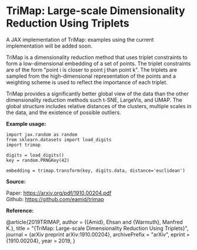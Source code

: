 # TriMap: Large-scale Dimensionality Reduction Using Triplets

A JAX implementation of TriMap: examples using the current implementation will
be added soon.

TriMap is a dimensionality reduction method that uses triplet constraints to
form a low-dimensional embedding of a set of points. The triplet constraints are
of the form "point i is closer to point j than point k". The triplets are
sampled from the high-dimensional representation of the points and a weighting
scheme is used to reflect the importance of each triplet.

TriMap provides a significantly better global view of the data than the other
dimensionality reduction methods such t-SNE, LargeVis, and UMAP. The global
structure includes relative distances of the clusters, multiple scales in the
data, and the existence of possible outliers.

**Example usage:**

    import jax.random as random
    from sklearn.datasets import load_digits
    import trimap

    digits = load_digits()
    key = random.PRNGKey(42)

    embedding = trimap.transform(key, digits.data, distance='euclidean')

**Source:**

Paper: https://arxiv.org/pdf/1910.00204.pdf \
Github: https://github.com/eamid/trimap

**Reference:**

@article{2019TRIMAP, author = {{Amid}, Ehsan and {Warmuth}, Manfred K.}, title =
"{TriMap: Large-scale Dimensionality Reduction Using Triplets}", journal =
{arXiv preprint arXiv:1910.00204}, archivePrefix = "arXiv", eprint =
{1910.00204}, year = 2019, }
